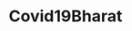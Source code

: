 ---
title: Covid19Bharat

tagline: A quick and easy way to find reliable flatmates as well as great flats to live in.

tags: [User Research, UX Design, Exploratory, Design Thinking]

carousel_images: []

thumbnail: flat_n_flatmates.jpg

challenge: Design a solution/platform to improve the experience of looking for flats or flatmates, focus towards finding commonality in living styles and habits.

team: Vivek Shrinivasan, Karthik, Pratik Jhadav

content_body: |

  A few trends of note: 54% of the world’s population live in urban communities, the average marriage age for men is 29 (up from 26 two decades ago) and for women is 27 (up from 23 in the same time period). Given these trends, city dwellers tend to spend most of their twenties living with flatmates. Finding and keeping a good flatmate, however, gets harder as more people swarm into a city like Bangalore.

  ## Approach

  Conducted research to understand user's goals, pain points and motivations seeking for flat or flatmates.

  We decided to conduct [interviews](https://drive.google.com/drive/folders/1cDkqIJx-6OvONEgfM_Bqmm8_HYWxrbBH) in order to gather qualitative inputs about challenges they faced when searching for flats & flatmates and pain points addressed towards using existing platforms like Facebook groups, 99Acres and housing.com.

  Based on the inputs gathered, we built two personas

  <figure class="row justify-content-center figure text-center">
    <img src="/assets/images/projects/user_persona_01.jpg" class="border figure-img img-fluid rounded" alt="Persona">
  </figure>

  <figure class="row justify-content-center figure text-center">
    <img src="/assets/images/projects/user_persona_02.jpg" class="border figure-img img-fluid rounded" alt="Persona">
  </figure>

  ### Learnings from Interviews

  * Majority of the users wanted to share a flat with one other person. None of the users wanted to share a flat with more than 5 people
  * Female's first preference when looking for a flat, is to have an attached bathroom
  * People tend to live as close to their workplace as possible - reducing commute time i.e. within 5 km radius
  * None of them wanted to pay brokerage to find an apartment, since broker's weren't trust worthy
  * When searching for a flatmate, only about 40% people were indifferent about the other's diet preferences like non-vegetarian / vegetarian

  ### User Journey

  We looked into the steps involved for searching for a flat

  Here's what the journey of Shreya, a user searching for a flat within 5 km from her office - looks like
  
  <figure class="row justify-content-center figure text-center">
    <img src="/assets/images/projects/user_journey_map_01.png" class="border figure-img img-fluid rounded" alt="User Journey Map">
  </figure>

  Now let's see how the journey of a user searching for a flatmate looks like

  <figure class="row justify-content-center figure text-center">
    <img src="/assets/images/projects/user_journey_map_02.png" class="border figure-img img-fluid rounded" alt="User Journey Map">
  </figure>

  ### Solution

  We decided to focus on improving the search experience for Facebook groups. Here are some of the main pain points addressed in the solution

  **Posting an ad / requirement**

  * The posts being added isn't structured
  * The interface for adding a post, doesn't ensure necessary details to be added
  * The posts being added isn't categorised

  **Searching an ad / requirement**

  * The interface doesn't allow to categorically search
  * It's difficult to filter and search based on criteria like location, flat-type, male/female etc.
  * The interface doesn't allow to short-list or reject ads / posts

  **Wireframes**

  Here are some of the ideas we iterated upon to solve the above pain points.

  <figure class="row justify-content-center figure text-center">
    <img src="/assets/images/projects/fnf_1.png" class="border figure-img img-fluid rounded" alt="Wireframe Screens">
  </figure>

  <figure class="row justify-content-center figure text-center">
    <img src="/assets/images/projects/fnf_2.png" class="border figure-img img-fluid rounded" alt="Wireframe Screens">
  </figure>

  <figure class="row justify-content-center figure text-center">
    <img src="/assets/images/projects/fnf_3.png" class="border figure-img img-fluid rounded" alt="Wireframe Screens">
  </figure>

---